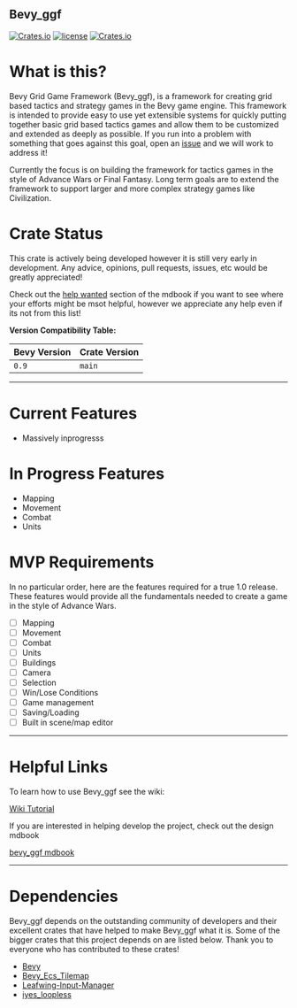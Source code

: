 ## Bevy_ggf

[![Crates.io](https://img.shields.io/crates/v/bevy_ggf.svg)](https://crates.io/crates/bevy_ggf)
[![license](https://img.shields.io/badge/license-MIT-blue.svg)](https://github.com/NoahShomette/bevy_ggf/blob/main/LICENSE-MIT)
[![Crates.io](https://img.shields.io/crates/d/bevy_ggf)](https://crates.io/crates/bevy_ggf)

# What is this?

Bevy Grid Game Framework (Bevy_ggf), is a framework for creating grid based tactics and strategy games in the Bevy game
engine. This framework is intended to provide easy to use yet extensible systems for quickly putting together basic
grid based tactics games and allow them to be customized and extended as deeply as possible. If you run into a problem
with something that goes against this goal, open an [issue](https://github.com/NoahShomette/bevy_ggf/issues/new/choose)
and we will work to address it!

Currently the focus is on building the framework for tactics games in the style of Advance Wars or Final
Fantasy. Long term goals are to extend the framework to support larger and more complex strategy games like
Civilization.

# Crate Status

This crate is actively being developed however it is still very early in development. Any advice, opinions, pull
requests, issues, etc would be greatly appreciated!

Check out the [help wanted](https://noahshomette.github.io/bevy_ggf/development/help_wanted.html) section of the mdbook
if you want to see where your efforts might be msot helpful, however we appreciate any help even if its not from this
list!

**Version Compatibility Table:**

| Bevy Version | Crate Version |
|--------------|---------------|
| `0.9`        | `main`        |

---

# Current Features

* Massively inprogresss

# In Progress Features

- Mapping
- Movement
- Combat
- Units

# MVP Requirements

In no particular order, here are the features required for a true 1.0 release. These features would provide all the
fundamentals needed to create a game in the style of Advance Wars.

- [ ] Mapping
- [ ] Movement
- [ ] Combat
- [ ] Units
- [ ] Buildings
- [ ] Camera
- [ ] Selection
- [ ] Win/Lose Conditions
- [ ] Game management
- [ ] Saving/Loading
- [ ] Built in scene/map editor

---

# Helpful Links

To learn how to use Bevy_ggf see the wiki:

[Wiki Tutorial](https://github.com/NoahShomette/bevy_ggf/wiki#getting-started)

If you are interested in helping develop the project, check out the design mdbook

[bevy_ggf mdbook](https://noahshomette.github.io/bevy_ggf/)


---

# Dependencies

Bevy_ggf depends on the outstanding community of developers and their excellent crates that have helped to make Bevy_ggf
what it is. Some of the bigger crates that this project depends on are listed below. Thank you to everyone who has
contributed to these crates!

* [Bevy](https://github.com/bevyengine/bevy)
* [Bevy_Ecs_Tilemap](https://github.com/StarArawn/bevy_ecs_tilemap)
* [Leafwing-Input-Manager](https://github.com/Leafwing-Studios/leafwing-input-manager)
* [iyes_loopless](https://github.com/IyesGames/iyes_loopless)
